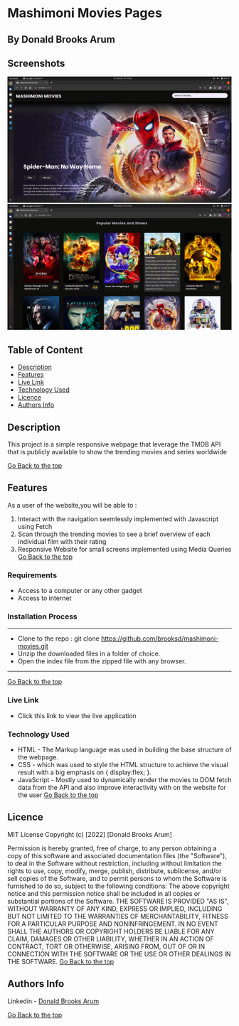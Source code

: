 # Mashimoni Movies Pages
 ## By Donald Brooks Arum
## Screenshots
 ![image](./assets/images/Banner-screenshot.png)
 ![image](./assets/images/Listing-screenshot.png)
 ## Table of Content
 - [Description](#description)
 - [Features](#features)
 - [Live Link](#Live-Link)
 - [Technology  Used](#technology-Used)
 - [Licence](#licence)
 - [Authors Info](#Authors-Info)

 ## Description
 <p>This project is a simple responsive webpage that leverage the TMDB API that is publicly available to show the trending movies and series worldwide</p>

 [Go Back to the top](#Mashimoni-Movies-Pages)

 ## Features
As a user of the website,you will be able to :
1. Interact with the navigation seemlessly implemented with Javascript using Fetch
2. Scan through the trending movies to see a brief overview of each individual film with their rating
3. Responsive Website for small screens implemented using Media Queries
[Go Back to the top](#Mashimoni-Movies-Pages)

 ###  Requirements
 * Access to  a computer or any other gadget
 * Access to internet
 ### Installation Process
 ****
* Clone to the repo : git clone https://github.com/brooksd/mashimoni-movies.git
* Unzip the downloaded files in a folder of choice.
* Open the index file from the zipped file with any browser.
 ****
[Go Back to the top](#Mashimoni-Movies-Pages)

### Live Link
- Click this link to view the live application 
### Technology  Used
* HTML - The Markup language was used in building the base structure of the webpage.
* CSS - which was used to style the HTML structure to achieve the visual result with a big emphasis on { display:flex; }.
* JavaScript - Mostly used to dynamically render the movies to DOM fetch data from the API and also improve interactivity with on the website for the user
[Go Back to the top](#Mashimoni-Movies-Pages)
## Licence
MIT License
Copyright (c) [2022] [Donald Brooks Arum]

Permission is hereby granted, free of charge, to any person obtaining a copy
of this software and associated documentation files (the "Software"), to deal
in the Software without restriction, including without limitation the rights
to use, copy, modify, merge, publish, distribute, sublicense, and/or sell
copies of the Software, and to permit persons to whom the Software is
furnished to do so, subject to the following conditions:
The above copyright notice and this permission notice shall be included in all
copies or substantial portions of the Software.
THE SOFTWARE IS PROVIDED "AS IS", WITHOUT WARRANTY OF ANY KIND, EXPRESS OR
IMPLIED, INCLUDING BUT NOT LIMITED TO THE WARRANTIES OF MERCHANTABILITY,
FITNESS FOR A PARTICULAR PURPOSE AND NONINFRINGEMENT. IN NO EVENT SHALL THE
AUTHORS OR COPYRIGHT HOLDERS BE LIABLE FOR ANY CLAIM, DAMAGES OR OTHER
LIABILITY, WHETHER IN AN ACTION OF CONTRACT, TORT OR OTHERWISE, ARISING FROM,
OUT OF OR IN CONNECTION WITH THE SOFTWARE OR THE USE OR OTHER DEALINGS IN THE
SOFTWARE.
[Go Back to the top](#Mashimoni-Movies-Pages)
## Authors Info
Linkedin - [Donald Brooks Arum](https://ke.linkedin.com/in/donald-brooks-91574a188)
   
[Go Back to the top](#Mashimoni-Movies-Pages)